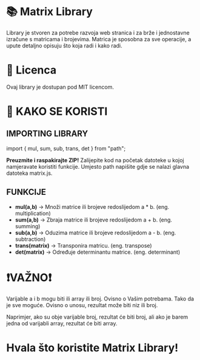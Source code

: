 # 📚 Matrix Library

Library je stvoren za potrebe razvoja web stranica i za brže i jednostavne izračune s matricama i brojevima. Matrica je sposobna za sve operacije, a upute detaljno opisuju što koja radi i kako radi.

# 📄 Licenca

Ovaj library je dostupan pod MIT licencom.

# 📖 KAKO SE KORISTI

## IMPORTING LIBRARY

import { mul, sum, sub, trans, det } from "path";

**Preuzmite i raspakirajte ZIP!** Zalijepite kod na početak datoteke u kojoj namjeravate koristiti funkcije. Umjesto path napišite gdje se nalazi glavna datoteka matrix.js.

## FUNKCIJE

- **mul(a,b)** -> Množi matrice ili brojeve redoslijedom a * b. (eng. multiplication)
- **sum(a,b)** -> Zbraja matrice ili brojeve redoslijedom a + b. (eng. summing)
- **sub(a,b)** -> Oduzima matrice ili brojeve redoslijedom a - b. (eng. subtraction)
- **trans(matrix)** -> Transponira matricu. (eng. transpose)
- **det(matrix)** -> Određuje determinantu matrice. (eng. determinant)

# ❗**VAŽNO**❗

Varijable a i b mogu biti ili array ili broj. Ovisno o Vašim potrebama. Tako da je sve moguće. Ovisno o unosu, rezultat može biti niz ili broj.

Naprimjer, ako su obje varijable broj, rezultat će biti broj, ali ako je barem jedna od varijabli array, rezultat će biti array.

# Hvala što koristite Matrix Library!
